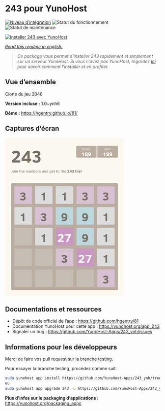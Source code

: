 <!--
N.B.: This README was automatically generated by https://github.com/YunoHost/apps/tree/master/tools/README-generator
It shall NOT be edited by hand.
-->

# 243 pour YunoHost

[![Niveau d’intégration](https://dash.yunohost.org/integration/243.svg)](https://dash.yunohost.org/appci/app/243) ![Statut du fonctionnement](https://ci-apps.yunohost.org/ci/badges/243.status.svg) ![Statut de maintenance](https://ci-apps.yunohost.org/ci/badges/243.maintain.svg)

[![Installer 243 avec YunoHost](https://install-app.yunohost.org/install-with-yunohost.svg)](https://install-app.yunohost.org/?app=243)

*[Read this readme in english.](./README.md)*

> *Ce package vous permet d’installer 243 rapidement et simplement sur un serveur YunoHost.
Si vous n’avez pas YunoHost, regardez [ici](https://yunohost.org/#/install) pour savoir comment l’installer et en profiter.*

## Vue d’ensemble

Clone du jeu 2048


**Version incluse :** 1.0~ynh6

**Démo :** https://hgentry.github.io/81/

## Captures d’écran

![Capture d’écran de 243](./doc/screenshots/Screenshot-243.jpg)

## Documentations et ressources

* Dépôt de code officiel de l’app : <https://github.com/hgentry/81>
* Documentation YunoHost pour cette app : <https://yunohost.org/app_243>
* Signaler un bug : <https://github.com/YunoHost-Apps/243_ynh/issues>

## Informations pour les développeurs

Merci de faire vos pull request sur la [branche testing](https://github.com/YunoHost-Apps/243_ynh/tree/testing).

Pour essayer la branche testing, procédez comme suit.

``` bash
sudo yunohost app install https://github.com/YunoHost-Apps/243_ynh/tree/testing --debug
ou
sudo yunohost app upgrade 243 -u https://github.com/YunoHost-Apps/243_ynh/tree/testing --debug
```

**Plus d’infos sur le packaging d’applications :** <https://yunohost.org/packaging_apps>